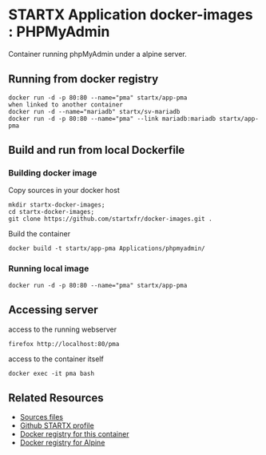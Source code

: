 # STARTX Application docker-images : PHPMyAdmin

Container running phpMyAdmin under a alpine server.

## Running from docker registry

	docker run -d -p 80:80 --name="pma" startx/app-pma
	when linked to another container
	docker run -d --name="mariadb" startx/sv-mariadb
	docker run -d -p 80:80 --name="pma" --link mariadb:mariadb startx/app-pma

## Build and run from local Dockerfile
### Building docker image
Copy sources in your docker host 

	mkdir startx-docker-images; 
	cd startx-docker-images;
	git clone https://github.com/startxfr/docker-images.git .

Build the container

	docker build -t startx/app-pma Applications/phpmyadmin/

### Running local image

	docker run -d -p 80:80 --name="pma" startx/app-pma

## Accessing server
access to the running webserver

	firefox http://localhost:80/pma

access to the container itself

	docker exec -it pma bash

## Related Resources
* [Sources files](https://github.com/startxfr/docker-images/tree/alpine3/Applications/phpmyadmin)
* [Github STARTX profile](https://github.com/startxfr/docker-images)
* [Docker registry for this container](https://registry.hub.docker.com/u/startx/app-phpmyadmin/)
* [Docker registry for Alpine](https://registry.hub.docker.com/u/alpine/)